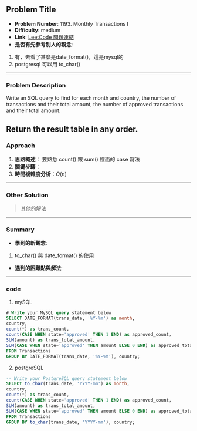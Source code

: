 ## Problem Title

- **Problem Number**:  1193. Monthly Transactions I
- **Difficulty**: medium
- **Link**: [LeetCode 問題連結](https://leetcode.com/problems/monthly-transactions-i/description/?envType=study-plan-v2&envId=top-sql-50)
- **是否有先參考別人的觀念**:
1. 有，去看了甚麼是date_format()，這是mysql的
2. postgresql 可以用 to_char()
---

### Problem Description

Write an SQL query to find for each month and country, the number of transactions and their total amount, the number of approved transactions and their total amount.

Return the result table in any order.
---

### Approach

1. **思路概述**： 要熟悉 count() 跟 sum() 裡面的 case 寫法
2. **關鍵步驟**：
3. **時間複雜度分析**：$O(n)$

---

### Other Solution

> 其他的解法

---
### Summary

- **學到的新觀念**:
1. to_char() 與 date_format() 的使用
- **遇到的困難點與解法**:
---

### code
1. mySQL
```sql
# Write your MySQL query statement below
SELECT DATE_FORMAT(trans_date, '%Y-%m') as month,
country,
count(*) as trans_count,
count(CASE WHEN state='approved' THEN 1 END) as approved_count,
SUM(amount) as trans_total_amount,
SUM(CASE WHEN state='approved' THEN amount ELSE 0 END) as approved_total_amount
FROM Transactions
GROUP BY DATE_FORMAT(trans_date, '%Y-%m'), country;
```

2. postgreSQL
```sql
-- Write your PostgreSQL query statement below
SELECT to_char(trans_date, 'YYYY-mm') as month,
country,
count(*) as trans_count,
count(CASE WHEN state='approved' THEN 1 END) as approved_count,
SUM(amount) as trans_total_amount,
SUM(CASE WHEN state='approved' THEN amount ELSE 0 END) as approved_total_amount
FROM Transactions
GROUP BY to_char(trans_date, 'YYYY-mm'), country;
```